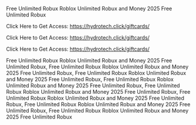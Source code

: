 Free Unlimited Robux Roblox Unlimited Robux and Money 2025 Free Unlimited Robux

Click Here to Get Access: https://hydrotech.click/giftcards/

Click Here to Get Access: https://hydrotech.click/giftcards/

Click Here to Get Access: https://hydrotech.click/giftcards/

Free Unlimited Robux Roblox Unlimited Robux and Money 2025 Free Unlimited Robux, Free Unlimited Robux Roblox Unlimited Robux and Money 2025 Free Unlimited Robux, Free Unlimited Robux Roblox Unlimited Robux and Money 2025 Free Unlimited Robux, Free Unlimited Robux Roblox Unlimited Robux and Money 2025 Free Unlimited Robux, Free Unlimited Robux Roblox Unlimited Robux and Money 2025 Free Unlimited Robux, Free Unlimited Robux Roblox Unlimited Robux and Money 2025 Free Unlimited Robux, Free Unlimited Robux Roblox Unlimited Robux and Money 2025 Free Unlimited Robux, Free Unlimited Robux Roblox Unlimited Robux and Money 2025 Free Unlimited Robux
